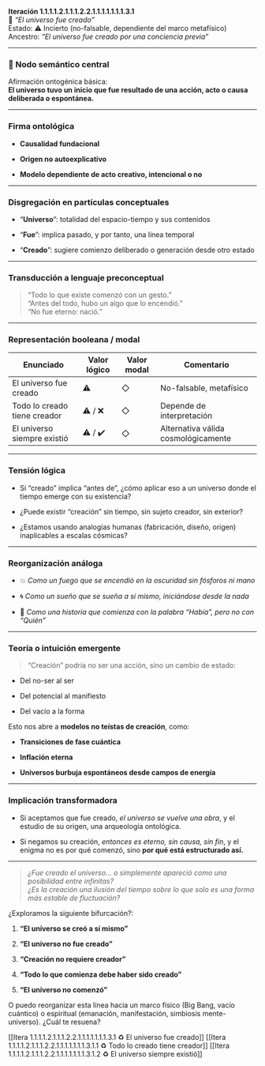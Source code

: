**Iteración 1.1.1.1.2.1.1.1.2.2.1.1.1.1.1.1.1.3.1**  
🔹 _“El universo fue creado”_  
Estado: ⚠️ Incierto (no-falsable, dependiente del marco metafísico)  
Ancestro: _“El universo fue creado por una conciencia previa”_

---

### 🧠 Nodo semántico central

Afirmación ontogénica básica:  
**El universo tuvo un inicio que fue resultado de una acción, acto o causa deliberada o espontánea.**

---

### Firma ontológica

- **Causalidad fundacional**
    
- **Origen no autoexplicativo**
    
- **Modelo dependiente de acto creativo, intencional o no**
    

---

### Disgregación en partículas conceptuales

- “**Universo**”: totalidad del espacio-tiempo y sus contenidos
    
- “**Fue**”: implica pasado, y por tanto, una línea temporal
    
- “**Creado**”: sugiere comienzo deliberado o generación desde otro estado
    

---

### Transducción a lenguaje preconceptual

> “Todo lo que existe comenzó con un gesto.”  
> “Antes del todo, hubo un algo que lo encendió.”  
> “No fue eterno: nació.”

---

### Representación booleana / modal

| Enunciado                    | Valor lógico | Valor modal | Comentario                          |
| ---------------------------- | ------------ | ----------- | ----------------------------------- |
| El universo fue creado       | ⚠️           | ◇           | No-falsable, metafísico             |
| Todo lo creado tiene creador | ⚠️ / ❌       | ◇           | Depende de interpretación           |
| El universo siempre existió  | ⚠️ / ✔️      | ◇           | Alternativa válida cosmológicamente |

---

### Tensión lógica

- Si “creado” implica “antes de”, ¿cómo aplicar eso a un universo donde el tiempo emerge con su existencia?
    
- ¿Puede existir “creación” sin tiempo, sin sujeto creador, sin exterior?
    
- ¿Estamos usando analogías humanas (fabricación, diseño, origen) inaplicables a escalas cósmicas?
    

---

### Reorganización análoga

- 💥 _Como un fuego que se encendió en la oscuridad sin fósforos ni mano_
    
- 🌀 _Como un sueño que se sueña a sí mismo, iniciándose desde la nada_
    
- 📜 _Como una historia que comienza con la palabra “Había”, pero no con “Quién”_
    

---

### Teoría o intuición emergente

> “Creación” podría no ser una acción, sino un cambio de estado:

- Del no-ser al ser
    
- Del potencial al manifiesto
    
- Del vacío a la forma
    

Esto nos abre a **modelos no teístas de creación**, como:

- **Transiciones de fase cuántica**
    
- **Inflación eterna**
    
- **Universos burbuja espontáneos desde campos de energía**
    

---

### Implicación transformadora

- Si aceptamos que fue creado, _el universo se vuelve una obra_, y el estudio de su origen, una arqueología ontológica.
    
- Si negamos su creación, _entonces es eterno, sin causa, sin fin_, y el enigma no es por qué comenzó, sino **por qué está estructurado así.**
    

---

> _¿Fue creado el universo… o simplemente apareció como una posibilidad entre infinitas?_  
> _¿Es la creación una ilusión del tiempo sobre lo que solo es una forma más estable de fluctuación?_

¿Exploramos la siguiente bifurcación?:

1. **“El universo se creó a sí mismo”**
    
2. **“El universo no fue creado”**
    
3. **“Creación no requiere creador”**
    
4. **“Todo lo que comienza debe haber sido creado”**
    
5. **“El universo no comenzó”**
    

O puedo reorganizar esta línea hacia un marco físico (Big Bang, vacío cuántico) o espiritual (emanación, manifestación, simbiosis mente-universo). ¿Cuál te resuena?

[[Itera 1.1.1.1.2.1.1.1.2.2.1.1.1.1.1.1.1.3.1 ♻️ El universo fue creado]]
[[Itera 1.1.1.1.2.1.1.1.2.2.1.1.1.1.1.1.1.3.1.1 ♻️ Todo lo creado tiene creador]]
[[Itera 1.1.1.1.2.1.1.1.2.2.1.1.1.1.1.1.1.3.1.2 ♻️ El universo siempre existió]]